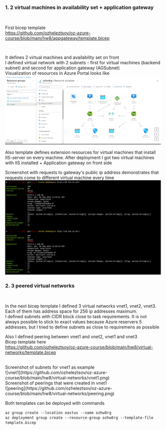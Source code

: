 ### 1. 2 virtual machines in availability set + application gateway
<br />

First bicep template
<br />
https://github.com/ozheleztsov/oz-azure-course/blob/main/hw8/appgateway/template.bicep

<br />

It defines 2 virtual machines and availability set on front
<br />
I defined virtual network with 2 subnets - first for virtual machines (backend subnet) and second for application gateway (AGSubnet)
<br />
Visualization of resources in Azure Portal looks like
<br />
![appgateway](https://github.com/ozheleztsov/oz-azure-course/blob/main/hw8/appgateway/resource-visualizer.png)

Also template defines extension resources for virtual machines that install IIS-server on every machine.
After deployment I got two virtual machines with IIS installed + Application gateway on front side
<br />

Screenshot with requests to gateway's public ip address demonstrates that requests come to different virtual machine every time
<br />
![requests](https://github.com/ozheleztsov/oz-azure-course/blob/main/hw8/appgateway/requests.png)

### 2. 3 peered virtual networks
<br />

In the next bicep template I defined 3 virtual networks vnet1, vnet2, vnet3. Each of them has address space  for 256 ip addresses maximum.
<br />
I defined subnets with CIDR block close to task requirements. It is not always possible to stick to exact values because Azure reservers 5 addresses, but I tried to define subnets as close to requiremens as possible

Also I defined peering between vnet1 and vnet2, vnet1  and vnet3
<br />
Bicep template here
<br />
https://github.com/ozheleztsov/oz-azure-course/blob/main/hw8/virtual-networks/template.bicep

<br />
Screenshot of subnets for vnet1 as example
<br />
![vnet1](https://github.com/ozheleztsov/oz-azure-course/blob/main/hw8/virtual-networks/vnet1.png)
<br />
Screenshot of peerings that were created in vnet1
<br />
![peering](https://github.com/ozheleztsov/oz-azure-course/blob/main/hw8/virtual-networks/peering.png)

Both templates can be deployed with commands
<br />
```
az group create --location eastus --name ozhw8rg
az deployment group create --resource-group ozhw8rg --template-file template.bicep
```

